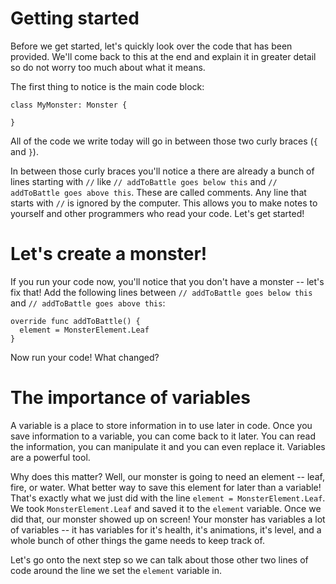 Getting started
===============
Before we get started, let's quickly look over the code that has been provided. We'll come back to this at the end and explain it in greater detail so do not worry too much about what it means.

The first thing to notice is the main code block:
	
	class MyMonster: Monster {
	
	}
	
All of the code we write today will go in between those two curly braces (```{``` and ```}```).

In between those curly braces you'll notice a there are already a bunch of lines starting with ```//``` like ```// addToBattle goes below this``` and ```// addToBattle goes above this```. These are called comments. Any line that starts with ```//``` is ignored by the computer. This allows you to make notes to yourself and other programmers who read your code. Let's get started!

Let's create a monster!
=======================
If you run your code now, you'll notice that you don't have a monster -- let's fix that! Add the following lines between ```// addToBattle goes below this``` and ```// addToBattle goes above this```:

    override func addToBattle() {
      element = MonsterElement.Leaf
    }

Now run your code! What changed?

The importance of variables
===========================
A variable is a place to store information in to use later in code. Once you save information to a variable, you can come back to it later. You can read the information, you can manipulate it and you can even replace it. Variables are a powerful tool.

Why does this matter? Well, our monster is going to need an element -- leaf, fire, or water. What better way to save this element for later than a variable! That's exactly what we just did with the line ```element = MonsterElement.Leaf```. We took ```MonsterElement.Leaf``` and saved it to the ```element``` variable. Once we did that, our monster showed up on screen! Your monster has variables a lot of variables -- it has variables for it's health, it's animations, it's level, and a whole bunch of other things the game needs to keep track of.

Let's go onto the next step so we can talk about those other two lines of code around the line we set the ```element``` variable in.